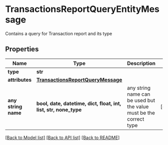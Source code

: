 # TransactionsReportQueryEntityMessage

Contains a query for Transaction report and its type

## Properties
Name | Type | Description | Notes
------------ | ------------- | ------------- | -------------
**type** | **str** |  | 
**attributes** | [**TransactionsReportQueryMessage**](TransactionsReportQueryMessage.md) |  | 
**any string name** | **bool, date, datetime, dict, float, int, list, str, none_type** | any string name can be used but the value must be the correct type | [optional]

[[Back to Model list]](../README.md#documentation-for-models) [[Back to API list]](../README.md#documentation-for-api-endpoints) [[Back to README]](../README.md)



